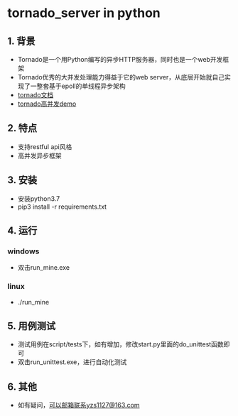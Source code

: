 # tornado_server in python

## 1. 背景
* Tornado是一个用Python编写的异步HTTP服务器，同时也是一个web开发框架
* Tornado优秀的大并发处理能力得益于它的web server，从底层开始就自己实现了一整套基于epoll的单线程异步架构
* [tornado文档](./doc/tornado.md)
* [tornado高并发demo](./doc/code)

## 2. 特点
* 支持restful api风格
* 高并发异步框架


## 3. 安装
* 安装python3.7
* pip3 install -r requirements.txt


## 4. 运行
### windows
* 双击run_mine.exe

### linux
* ./run_mine


## 5. 用例测试
* 测试用例在script/tests下，如有增加，修改start.py里面的do_unittest函数即可
* 双击run_unittest.exe，进行自动化测试


## 6. 其他
* 如有疑问，可以邮箱联系yzs1127@163.com